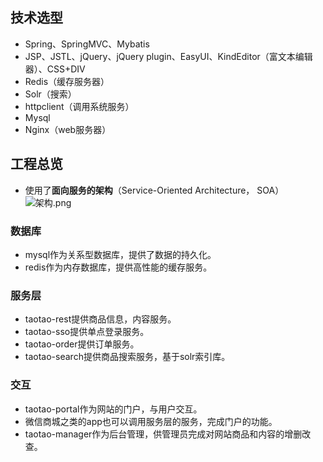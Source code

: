 ## 技术选型 ##
- Spring、SpringMVC、Mybatis
- JSP、JSTL、jQuery、jQuery plugin、EasyUI、KindEditor（富文本编辑器）、CSS+DIV
- Redis（缓存服务器）
- Solr（搜索）
- httpclient（调用系统服务）
- Mysql
- Nginx（web服务器）
    
## 工程总览 ##
- 使用了**面向服务的架构**（Service-Oriented Architecture， SOA）<br/>
![架构.png](https://i.loli.net/2020/10/25/eckaEfZg63FpCXo.png)

### 数据库 ###
- mysql作为关系型数据库，提供了数据的持久化。
- redis作为内存数据库，提供高性能的缓存服务。


### 服务层 ###
- taotao-rest提供商品信息，内容服务。
- taotao-sso提供单点登录服务。
- taotao-order提供订单服务。
- taotao-search提供商品搜索服务，基于solr索引库。

### 交互 ###
- taotao-portal作为网站的门户，与用户交互。
- 微信商城之类的app也可以调用服务层的服务，完成门户的功能。
- taotao-manager作为后台管理，供管理员完成对网站商品和内容的增删改查。
